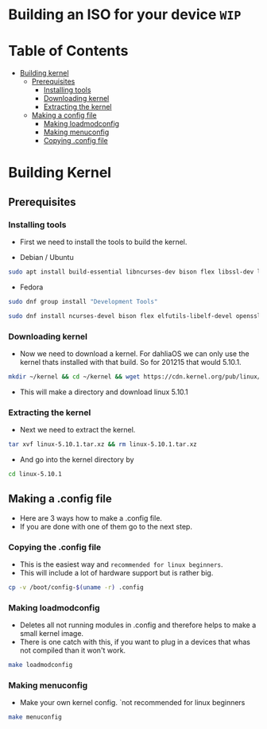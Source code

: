 # Building an ISO for your device `WIP`

# Table of Contents

- [Building kernel](#building-kernel)
  * [Prerequisites](#prerequisites)
    * [Installing tools](#install-tools)
    * [Downloading kernel](#download-kernel)
    * [Extracting the kernel](#extract-the-kernel)
  * [Making a config file](#making-a-config-file)
    * [Making loadmodconfig](#make-loadmodconfig)
    * [Making menuconfig](#make-menuconfig)
    * [Copying .config file](#copy-config-file)

# Building Kernel

## Prerequisites

### Installing tools

- First we need to install the tools to build the kernel.

- Debian / Ubuntu
```bash
sudo apt install build-essential libncurses-dev bison flex libssl-dev libelf-dev wget dwarves
```

- Fedora
```bash
sudo dnf group install "Development Tools"
```

```bash
sudo dnf install ncurses-devel bison flex elfutils-libelf-devel openssl-devel wget
```
### Downloading kernel

- Now we need to download a kernel. For dahliaOS we can only use the kernel thats installed with that build. So for 201215 that would 5.10.1.

```bash
mkdir ~/kernel && cd ~/kernel && wget https://cdn.kernel.org/pub/linux/kernel/v5.x/linux-5.10.1.tar.xz
```
- This will make a directory and download linux 5.10.1

### Extracting the kernel

- Next we need to extract the kernel.

```bash
tar xvf linux-5.10.1.tar.xz && rm linux-5.10.1.tar.xz
```

- And go into the kernel directory by

```bash
cd linux-5.10.1
```

## Making a .config file

- Here are 3 ways how to make a .config file.
- If you are done with one of them go to the next step.

### Copying the .config file

- This is the easiest way and `recommended for linux beginners`.
- This will include a lot of hardware support but is rather big.

```bash
cp -v /boot/config-$(uname -r) .config
```

### Making loadmodconfig

- Deletes all not running modules in .config and therefore helps to make a small kernel image.
- There is one catch with this, if you want to plug in a devices that whas not compiled than it won't work.

```bash
make loadmodconfig
```

### Making menuconfig

- Make your own kernel config. `not recommended for linux beginners

```bash
make menuconfig
```
